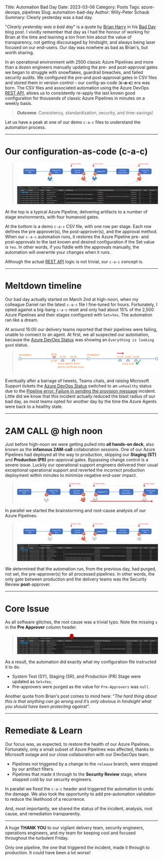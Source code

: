 Title: Automation Bad Day
Date: 2023-03-06
Category: Posts 
Tags: azure-devops, pipelines
Slug: automation-bad-day
Author: Willy-Peter Schaub
Summary: Clearly yesterday was a bad day.

"_Clearly yesterday was a bad day_" is a quote by [Brian Harry](https://www.linkedin.com/in/brharry/) in his [Bad Day](https://devblogs.microsoft.com/bharry/bad-day/) blog post. I vividly remember that day as I had the honour of working for Brian at the time and learning a ton from him about the value of transparency, not getting discouraged by hindsight, and always being laser focused on our end-users. Our day was nowhere as bad as Brian's, but worth sharing. 

In an operational environment with 2500 classic Azure Pipelines and more than a dozen engineers manually updating the pre- and post-approval gates we began to struggle with snowflakes, guardrail breaches, and failed security audits. We configured the pre-and post-approval gates in CSV files and stored them in version control – our config-as-code (**c-a-c**) era was born. The CSV files and associated automation using the Azure DevOps [REST API](https://learn.microsoft.com/en-us/rest/api/azure/devops/?view=azure-devops-rest-7.1), allows us to consistently re-apply the last known good configuration for thousands of classic Azure Pipelines in minutes on a weekly basis.

> **Outcome**: Consistency, standardization, security, and time-savings!

Let us have a peak at one of our demo ```c-a-c``` files to understand the automation process.

---

# Our configuration-as-code (c-a-c)

> ![c-a-c](../images/azure-devops-automation-bad-day-1.png)

At the top is a typical Azure Pipeline, delivering artifacts to a number of stage environments, with four humanoid gates.

At the bottom is a demo ```c-a-c``` CSV file, with one row per stage. Each row defines the pre approver(s), the post-approver(s), and the approval method. When our ```c-a-c``` automation runs, it restores the Azure Pipeline pre- and post-approvals to the last known and desired configuration if the Set value is ```Yes```. In other words, if you fiddle with the approvals manually, the automation will overwrite your changes when it runs.

Although the actual [REST API](https://learn.microsoft.com/en-us/rest/api/azure/devops/?view=azure-devops-rest-7.1) logic is not trivial, our ```c-a-c``` concept is.

---

# Meltdown timeline

Our bad day actually started on March 2nd at high-noon, when my colleague Daniel ran the latest ```c-a-c``` file I fine-tuned for hours. Fortunately, I opted against a big-bang ```c-a-c``` reset and only had about 15% of the 2,500 Azure Pipelines and their stages configured with ```Set=Yes```. The automation ran like a dream.

At around 15:00 our delivery teams reported that their pipelines were failing, unable to connect to an agent. At first, we all suspected our automation, because the [Azure DevOps Status](https://status.dev.azure.com/) was showing an ```Everything is looking good``` status.

> ![timeline](../images/azure-devops-automation-bad-day-2.png)

Eventually after a barrage of tweets, Teams chats, and raising Microsoft Support tickets the [Azure DevOps Status](https://status.dev.azure.com/) switched to an ```unhealthy``` status due to the [Pipeline error: Failure in sending the provision message](https://status.dev.azure.com/_event/371776903) incident. Little did we know that this incident actually reduced the blast radius of our bad day, as most teams opted for another day by the time the Azure Agents were back to a healthy state. 

---

# 2AM CALL @ high noon

Just before high-noon we were getting pulled into **all hands-on deck**, also known as the **infamous 2AM-call** collaboration sessions. One of our Azure Pipelines had deployed all the way to production, skipping our **Staging (ST)** and **Production (PR)** pre-approval gates. Bypassing change control is a severe issue. Luckily our operational support engineers delivered their usual exceptional operational support and reverted the incorrect production deployment within minutes to minimize negative end-user impact. 

> ![](../images/azure-devops-automation-bad-day-5.png) 

In parallel we started the brainstorming and root-cause analysis of our Azure Pipelines. 

> ![c-a-c meltdown](../images/azure-devops-automation-bad-day-3.png) 

We determined that the automation run, from the previous day, had purged, not set, the pre-approver(s) for all processed pipelines. In other words, the only gate between production and the delivery teams was the Security Review **post**-approver.

---

# Core Issue

As all software glitches, the root cause was a trivial typo. Note the missing ```s``` in the **Pre Approver** column header.

> ![core issue](../images/azure-devops-automation-bad-day-4.png) 

As a result, the automation did exactly what my configuration file instructed it to do.

- System Test (SY), Staging (SR), and Production (PR) Stage were updated as ```Set=Yes```.
- Pre-approvers were purged as the value for ```Pre-Approvers``` was ```null```.

Another quote from Brian's post comes to mind here: "_The hard thing about this is that anything can go wrong and it’s only obvious in hindsight what you should have been protecting against_".

---

# Remediate & Learn

Our focus was, as expected, to restore the health of our Azure Pipelines. Fortunately, only a small subset of Azure Pipelines was affected, thanks to Microsoft outage and our close collaboration with our DevSecOps team.

- Pipelines not triggered by a change to the ```release``` branch, were stopped by our artifact filters.
- Pipelines that made it through to the **Security Review** stage, where stopped cold by our security engineers.

In parallel we fixed the ```c-a-c``` header and triggered the automation to undo the damage. We also took the opportunity to add pre-automation validation to reduce the likelihood of a recurrence.

And, most importantly, we shared the status of the incident, analysis, root cause, and remediation transparently. 

---

A huge **THANK YOU** to our vigilant delivery team, security engineers, operations engineers, and my team for keeping cool and focused throughout the turbulent Friday.

Only one pipeline, the one that triggered the incident, made it through to production. It could have been a lot worse!

